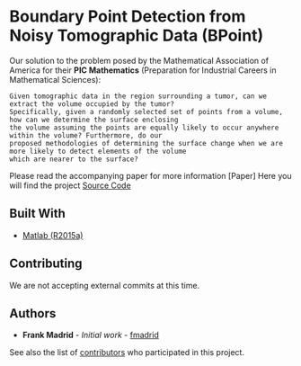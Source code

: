 # Boundary Point Detection from Noisy Tomographic Data (BPoint)

Our solution to the problem posed by the Mathematical Association of America for their **PIC Mathematics** (Preparation
for Industrial Careers in Mathematical Sciences):

```
Given tomographic data in the region surrounding a tumor, can we extract the volume occupied by the tumor? 
Specifically, given a randomly selected set of points from a volume, how can we determine the surface enclosing 
the volume assuming the points are equally likely to occur anywhere within the volume? Furthermore, do our 
proposed methodologies of determining the surface change when we are more likely to detect elements of the volume 
which are nearer to the surface?
```
Please read the accompanying paper for more information [Paper] 
Here you will find the project [Source Code](https://github.com/fmadrid/BoundaryPointDetection/blob/master/Documentation/BoundaryPoint.pdf)
## Built With

* [Matlab (R2015a)](https://www.mathworks.com/?s_tid=gn_logo)

## Contributing
We are not accepting external commits at this time.


## Authors

* **Frank Madrid** - *Initial work* - [fmadrid](https://github.com/fmadrid)

See also the list of [contributors](https://github.com/fmadrid/BoundaryPointDetection/contributors) who participated in 
this project.
